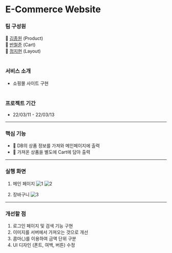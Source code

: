 # E-Commerce Website

### 팀 구성원

🐻 [김종원](https://github.com/jonnygim) (Product) <br/>
🐹 [반철준](https://github.com/BANCHEOLJUN) (Cart) <br/>
🐰 [정지현](https://github.com/jjhyunjung) (Layout) </br>
</br>

### 서비스 소개
- 쇼핑몰 사이트 구현 </br></br>
### 프로젝트 기간 
- 22/03/11 - 22/03/13 </br>
---
### 핵심 기능
- 🎁 DB의 상품 정보를 가져와 메인페이지에 출력</br>
- 🛒 가져온 상품을 별도에 Cart에 담아 출력 </br>
---
### 실행 화면
1. 메인 페이지
![1](https://user-images.githubusercontent.com/97021735/158087306-043706fb-a930-4b64-824e-e2f21afc435b.PNG)
![2](https://user-images.githubusercontent.com/97021735/158087318-789fe59b-32d8-4493-8389-5d0daebdafe6.PNG)

2. 장바구니
![3](https://user-images.githubusercontent.com/97021735/158088039-3c11efc6-3c47-4199-aaca-c81243e2c0d9.PNG)

---
### 개선할 점
1. 로그인 페이지 및 검색 기능 구현
2. 이미지를 서버에서 가져오는 것으로 개선
3. 콤마(,)를 이용하여 금액 단위 구분
4. UI 디자인 (폰트, 여백, 버튼) 수정
